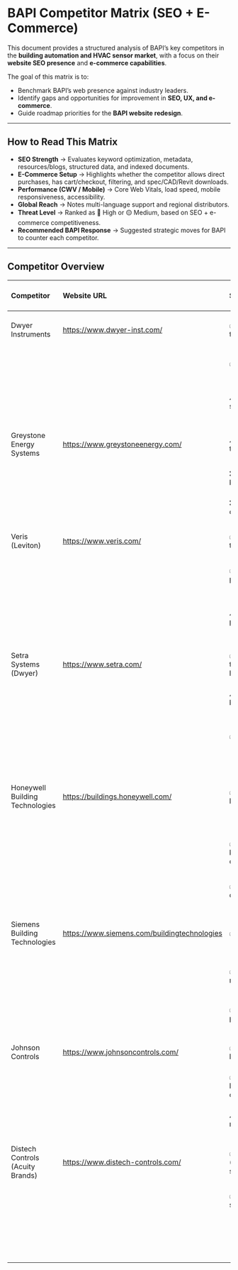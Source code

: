 # BAPI Competitor Matrix (SEO + E-Commerce)

This document provides a structured analysis of BAPI’s key competitors in the **building automation and HVAC sensor market**, with a focus on their **website SEO presence** and **e-commerce capabilities**.

The goal of this matrix is to:
- Benchmark BAPI’s web presence against industry leaders.
- Identify gaps and opportunities for improvement in **SEO, UX, and e-commerce**.
- Guide roadmap priorities for the **BAPI website redesign**.

---

## How to Read This Matrix
- **SEO Strength** → Evaluates keyword optimization, metadata, resources/blogs, structured data, and indexed documents.  
- **E-Commerce Setup** → Highlights whether the competitor allows direct purchases, has cart/checkout, filtering, and spec/CAD/Revit downloads.  
- **Performance (CWV / Mobile)** → Core Web Vitals, load speed, mobile responsiveness, accessibility.  
- **Global Reach** → Notes multi-language support and regional distributors.  
- **Threat Level** → Ranked as 🔴 High or 🟡 Medium, based on SEO + e-commerce competitiveness.  
- **Recommended BAPI Response** → Suggested strategic moves for BAPI to counter each competitor.

---

## Competitor Overview

| Competitor                       | Website URL                                  | SEO Strength                                   | E-Commerce Setup                            | Performance (CWV / Mobile)    | Global Reach                  | Notes                                                                | Threat Level   | Recommended BAPI Response                                                   |
|:---------------------------------|:---------------------------------------------|:-----------------------------------------------|:--------------------------------------------|:------------------------------|:------------------------------|:---------------------------------------------------------------------|:---------------|:----------------------------------------------------------------------------|
| Dwyer Instruments                | https://www.dwyer-inst.com/                  | ✅ Good titles/meta                            | ✅ Full ecommerce                           | ⚠️ Average mobile             | 🌎 Multi-language support     | Very large catalog; strong product search and documentation.         | 🔴 High        | ➡ Compete by improving ecommerce UX and speed.                              |
|                                  |                                              | ✅ Blog/resources                              | ✅ Filters/search UX                        | ⚠️ CWV not optimized          |                               |                                                                      |                | ➡ Optimize Core Web Vitals.                                                 |
|                                  |                                              | ⚠️ Weak structured data                        | ✅ CAD/Revit downloads                      |                               |                               |                                                                      |                | ➡ Highlight BAPI’s calibration accuracy to differentiate.                   |
| Greystone Energy Systems         | https://www.greystoneenergy.com/             | ⚠️ Decent meta tags                            | ⚠️ Request a quote only                     | ✅ Fast load speed            | ❌ English only               | Clean catalog UX; strong HVAC sensor focus.                          | 🟡 Medium      | ➡ Win SEO by publishing technical blogs/resources.                          |
|                                  |                                              | ❌ No blog/resources                           | ✅ Product filters                          | ✅ Mobile responsive          |                               |                                                                      |                | ➡ Expand multilingual support.                                              |
|                                  |                                              | ❌ Few indexed docs                            |                                             |                               |                               |                                                                      |                | ➡ Offer ecommerce to outpace them.                                          |
| Veris (Leviton)                  | https://www.veris.com/                       | ✅ Optimized titles/meta                       | ✅ Full ecommerce                           | ⚠️ Page speed average         | 🌎 Global brand presence      | Strong in power/current sensors; integrated under Leviton brand.     | 🔴 High        | ➡ Improve product filtering and UX.                                         |
|                                  |                                              | ✅ Structured product pages                    | ✅ Distributors integrated                  | ✅ Mobile friendly            |                               |                                                                      |                | ➡ Target long-tail HVAC keywords.                                           |
|                                  |                                              | ⚠️ Limited blog presence                       | ⚠️ Filtering less intuitive                 |                               |                               |                                                                      |                | ➡ Push BAPI’s niche (air quality, accuracy) vs. Veris’s broad catalog.      |
| Setra Systems (Dwyer)            | https://www.setra.com/                       | ✅ Good keyword targeting (labs, healthcare)   | ⚠️ Request quote model                      | ✅ Generally good performance | 🌎 International distributors | Premium calibration; strong healthcare/laboratory positioning.       | 🟡 Medium      | ➡ Differentiate by making ecommerce available.                              |
|                                  |                                              | ⚠️ Limited blog/resources                      | ✅ Spec sheets downloadable                 | ⚠️ Some heavy graphics        |                               |                                                                      |                | ➡ Outpace them with faster site speed.                                      |
|                                  |                                              | ✅ Indexed PDFs                                | ❌ No direct ecommerce                      |                               |                               |                                                                      |                | ➡ Optimize structured data for healthcare/labs keywords.                    |
| Honeywell Building Technologies  | https://buildings.honeywell.com/             | ✅ Enterprise-level SEO                        | ⚠️ Mostly request-quote model               | ⚠️ Heavy site; slower load    | 🌎 Multi-language global      | Massive brand authority; dominates SEO rankings.                     | 🔴 High        | ➡ Focus on niche SEO (long-tail sensor keywords) where Honeywell is weaker. |
|                                  |                                              | ✅ Strong keyword coverage                     | ❌ No direct ecommerce                      | ✅ Good mobile design         |                               |                                                                      |                | ➡ Outperform on page speed and ecommerce simplicity.                        |
|                                  |                                              | ✅ Resources & case studies                    | ✅ Advanced product filtering               |                               |                               |                                                                      |                | ➡ Build trust with integrators by being more accessible.                    |
| Siemens Building Technologies    | https://www.siemens.com/buildingtechnologies | ✅ Strong SEO                                  | ⚠️ Enterprise-focused (quote model)         | ⚠️ Slower performance         | 🌎 Global multi-language      | High-end enterprise focus; deep integration with automation systems. | 🟡 Medium      | ➡ Differentiate by focusing on smaller integrators & contractors.           |
|                                  |                                              | ✅ Case studies & resources                    | ❌ No ecommerce                             | ✅ Good accessibility         |                               |                                                                      |                | ➡ Offer ecommerce access Siemens won’t provide.                             |
|                                  |                                              | ✅ Structured product data                     | ✅ Sophisticated product search             |                               |                               |                                                                      |                | ➡ Lean into speed & UX simplicity.                                          |
| Johnson Controls                 | https://www.johnsoncontrols.com/             | ✅ Enterprise-level SEO                        | ⚠️ Request a quote only                     | ⚠️ Heavy corporate site       | 🌎 Multi-language             | Strong OEM presence; global contracts dominate reach.                | 🟡 Medium      | ➡ Target mid-market integrators they ignore.                                |
|                                  |                                              | ✅ Thought leadership content                  | ❌ No ecommerce                             | ✅ Mobile usable              |                               |                                                                      |                | ➡ Provide faster product discovery.                                         |
|                                  |                                              | ⚠️ Complex navigation                          | ✅ Advanced product catalogs                |                               |                               |                                                                      |                | ➡ Push ecommerce to capture smaller orders.                                 |
| Distech Controls (Acuity Brands) | https://www.distech-controls.com/            | ✅ Modern SEO (keywords: IoT, smart buildings) | ⚠️ Mostly solution-oriented (not ecommerce) | ✅ Modern responsive site     | 🌎 Global multi-language      | IoT & smart building leader; strong positioning on innovation.       | 🟡 Medium      | ➡ Compete by focusing on reliability & calibration, not just IoT.           |
|                                  |                                              | ✅ Case studies/resources                      | ❌ No direct cart                           | ✅ Good Core Web Vitals       |                               |                                                                      |                | ➡ Offer ecommerce to differentiate.                                         |
|                                  |                                              |                                                | ✅ Good product filtering                   |                               |                               |                                                                      |                | ➡ Publish resources around IoT + traditional HVAC integration.              |